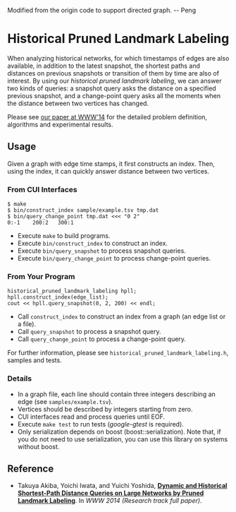 Modified from the origin code to support directed graph. -- Peng

Historical Pruned Landmark Labeling
===================================

When analyzing historical networks, for which timestamps
of edges are also available, in addition to the
latest snapshot, the shortest paths and distances on previous
snapshots or transition of them by time are also of interest.
By using our *historical pruned landmark labeling*,
we can answer two kinds of queries:
a snapshot query asks the distance on a specified previous snapshot,
and a change-point query asks all the moments when the distance between two vertices has changed.

Please see [our paper at WWW'14](http://www-imai.is.s.u-tokyo.ac.jp/~takiba/papers/dpll_www14.pdf)
for the detailed problem definition, algorithms and experimental results.



## Usage
Given a graph with edge time stamps, it first constructs an index. Then, using the index, it can quickly answer distance between two vertices.

### From CUI Interfaces

    $ make
    $ bin/construct_index sample/example.tsv tmp.dat
    $ bin/query_change_point tmp.dat <<< "0 2"
    0:-1	200:2	300:1

* Execute `make` to build programs.
* Execute `bin/construct_index` to construct an index.
* Execute `bin/query_snapshot` to process snapshot queries.
* Execute `bin/query_change_point` to process change-point queries.

### From Your Program

    historical_pruned_landmark_labeling hpll;
    hpll.construct_index(edge_list);
    cout << hpll.query_snapshot(0, 2, 200) << endl;

* Call `construct_index` to construct an index from a graph (an edge list or a file).
* Call `query_snapshot` to process a snapshot query.
* Call `query_change_point` to process a change-point query.

For further information, please see `historical_pruned_landmark_labeling.h`, samples and tests.

### Details

* In a graph file, each line should contain three integers describing an edge (see `samples/example.tsv`).
* Vertices should be described by integers starting from zero.
* CUI interfaces read and process queries until EOF.
* Execute `make test` to run tests (*google-gtest* is required).
* Only serialization depends on boost (boost::serialization). Note that, if you do not need to use serialization, you can use this library on systems without boost.

## Reference

* Takuya Akiba, Yoichi Iwata, and Yuichi Yoshida, **[Dynamic and Historical Shortest-Path Distance Queries on Large Networks by Pruned Landmark Labeling](http://www-imai.is.s.u-tokyo.ac.jp/~takiba/papers/dpll_www14.pdf)**.
In *WWW 2014 (Research track full paper)*.